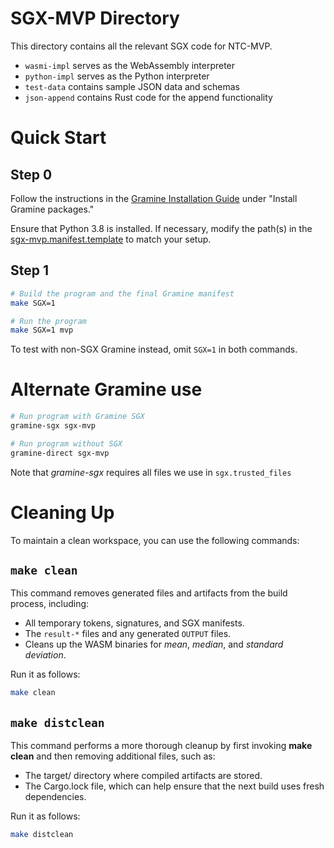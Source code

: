 # SGX-MVP Directory

This directory contains all the relevant SGX code for NTC-MVP.

- `wasmi-impl` serves as the WebAssembly interpreter
- `python-impl` serves as the Python interpreter
- `test-data` contains sample JSON data and schemas
- `json-append` contains Rust code for the append functionality

# Quick Start

## Step 0

Follow the instructions in the [Gramine Installation Guide](https://gramine.readthedocs.io/en/stable/installation.html#install-gramine-packages-1) under "Install Gramine packages."

Ensure that Python 3.8 is installed. If necessary, modify the path(s) in the [sgx-mvp.manifest.template](https://github.com/ntls-io/trusted-compute-MVP/blob/main/sgx-mvp/sgx-mvp.manifest.template) to match your setup.

## Step 1

```sh
# Build the program and the final Gramine manifest
make SGX=1

# Run the program
make SGX=1 mvp
```

To test with non-SGX Gramine instead, omit `SGX=1` in both commands.

# Alternate Gramine use

```sh
# Run program with Gramine SGX
gramine-sgx sgx-mvp

# Run program without SGX
gramine-direct sgx-mvp
```

Note that _gramine-sgx_ requires all files we use in `sgx.trusted_files`

# Cleaning Up

To maintain a clean workspace, you can use the following commands:

## `make clean`

This command removes generated files and artifacts from the build process, including:
- All temporary tokens, signatures, and SGX manifests.
- The `result-*` files and any generated `OUTPUT` files.
- Cleans up the WASM binaries for _mean_, _median_, and _standard deviation_.

Run it as follows:

```sh
make clean
```

## `make distclean`

This command performs a more thorough cleanup by first invoking **make clean** and then removing additional files, such as:

- The target/ directory where compiled artifacts are stored.
- The Cargo.lock file, which can help ensure that the next build uses fresh dependencies.

Run it as follows:

```sh
make distclean
```